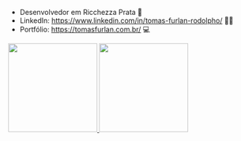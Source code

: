 - Desenvolvedor em Ricchezza Prata  :ring:
- LinkedIn: https://www.linkedin.com/in/tomas-furlan-rodolpho/ :man_office_worker:
- Portfólio: https://tomasfurlan.com.br/ :computer:

 <div>
  <a href="https://github.com/tomasfr">
  <img height="180em" src="https://github-readme-stats.vercel.app/api?username=tomasfr&show_icons=true&theme=dark&include_all_commits=true&count_private=true"/>
  <img height="180em" src="https://github-readme-stats.vercel.app/api/top-langs/?username=tomasfr&layout=compact&langs_count=7&theme=dark"/>
</div>